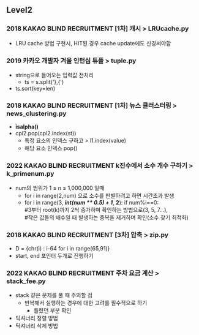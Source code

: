 ## Level2
### 2018 KAKAO BLIND RECRUITMENT [1차] 캐시 > LRUcache.py
* LRU cache 방법 구현시, HIT된 경우 cache update에도 신경써야함

### 2019 카카오 개발자 겨울 인턴십 튜플 > tuple.py
* string으로 들어오는 입력값 전처리
  *  ts = s.split('},{')
* ts.sort(key=len)

### 2018 KAKAO BLIND RECRUITMENT [1차] 뉴스 클러스터링 > news_clustering.py
* **isalpha()**
* cpl2.pop(cpl2.index(st))
  * 특정 요소의 인덱스 구하고 > l1.index(value)
  * 해당 요소 인덱스 pop()

### 2022 KAKAO BLIND RECRUITMENT k진수에서 소수 개수 구하기 > k_primenum.py
+ num의 범위가 1 ≤ n ≤ 1,000,000 일때
  * for i in range(2,num) 으로 소수를 판별하려고 하면 시간초과 발생 
  * for i in range(3, _**int(num ** 0.5) + 1**_, **2**):
            if num%i==0:<br>
    #3부터 root(k)까지 2씩 증가하며 확인하는 방법으로(3, 5, 7...),<br>
    #작은 값들의 배수일 때 발생하는 중복을 제거하며 확인(소수 찾기 최적화)

### 2018 KAKAO BLIND RECRUITMENT [3차] 압축 > zip.py 
+ D = {chr(i) : i-64 for i in range(65,91)}
+ start, end 포인터 두개로 진행하기

### 2022 KAKAO BLIND RECRUITMENT 주차 요금 계산 > stack_fee.py 
* stack 같은 문제를 풀 때 주의할 점
  * 반복해서 실행하는 경우에 대한 고려를 필수적으로 하기
    * 틀렸던 부분 확인 
* 딕셔너리 정렬 방법
* 딕셔너리 삭제 방법 
